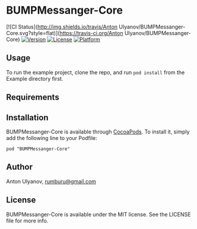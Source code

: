 # BUMPMessanger-Core

[![CI Status](http://img.shields.io/travis/Anton Ulyanov/BUMPMessanger-Core.svg?style=flat)](https://travis-ci.org/Anton Ulyanov/BUMPMessanger-Core)
[![Version](https://img.shields.io/cocoapods/v/BUMPMessanger-Core.svg?style=flat)](http://cocoadocs.org/docsets/BUMPMessanger-Core)
[![License](https://img.shields.io/cocoapods/l/BUMPMessanger-Core.svg?style=flat)](http://cocoadocs.org/docsets/BUMPMessanger-Core)
[![Platform](https://img.shields.io/cocoapods/p/BUMPMessanger-Core.svg?style=flat)](http://cocoadocs.org/docsets/BUMPMessanger-Core)

## Usage

To run the example project, clone the repo, and run `pod install` from the Example directory first.

## Requirements

## Installation

BUMPMessanger-Core is available through [CocoaPods](http://cocoapods.org). To install
it, simply add the following line to your Podfile:

    pod "BUMPMessanger-Core"

## Author

Anton Ulyanov, rumburu@gmail.com

## License

BUMPMessanger-Core is available under the MIT license. See the LICENSE file for more info.

